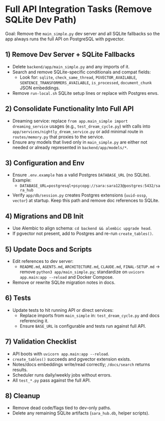 # Full API Integration Tasks (Remove SQLite Dev Path)

Goal: Remove the `main_simple.py` dev server and all SQLite fallbacks so the app always runs the full API on PostgreSQL with pgvector.

## 1) Remove Dev Server + SQLite Fallbacks
- Delete `backend/app/main_simple.py` and any imports of it.
- Search and remove SQLite-specific conditionals and compat fields:
  - Look for: `sqlite`, `check_same_thread`, `PGVECTOR_AVAILABLE`, `SENTENCE_TRANSFORMERS_AVAILABLE`, `is_processed`, `document_chunk` JSON embeddings.
- Remove `run-local.sh` SQLite setup lines or replace with Postgres envs.

## 2) Consolidate Functionality Into Full API
- Dreaming service: replace `from app.main_simple import dreaming_service` usages (e.g., `test_dream_cycle.py`) with calls into `app/services/nightly_dream_service.py` or add minimal route in `routes/memory.py` that proxies to the service.
- Ensure any models that lived only in `main_simple.py` are either not needed or already represented in `backend/app/models/*`.

## 3) Configuration and Env
- Ensure `.env.example` has a valid Postgres `DATABASE_URL` (no SQLite). Example:
  - `DATABASE_URL=postgresql+psycopg://sara:sara123@postgres:5432/sara_hub`
- Verify `app/db/session.py` creates Postgres extensions (`uuid-ossp`, `vector`) at startup. Keep this path and remove doc references to SQLite.

## 4) Migrations and DB Init
- Use Alembic to align schema: `cd backend && alembic upgrade head`.
- If pgvector not present, add to Postgres and re-run `create_tables()`.

## 5) Update Docs and Scripts
- Edit references to dev server:
  - `README.md`, `AGENTS.md`, `ARCHITECTURE.md`, `CLAUDE.md`, `FINAL-SETUP.md` → remove `python3 app/main_simple.py`; standardize on `uvicorn app.main:app --reload` and Docker Compose.
- Remove or rewrite SQLite migration notes in docs.

## 6) Tests
- Update tests to hit running API or direct services:
  - Replace imports from `main_simple` in: `test_dream_cycle.py` and docs referencing it.
  - Ensure `BASE_URL` is configurable and tests run against full API.

## 7) Validation Checklist
- API boots with `uvicorn app.main:app --reload`.
- `create_tables()` succeeds and pgvector extension exists.
- Notes/docs embeddings write/read correctly; `/docs/search` returns results.
- Scheduler runs daily/weekly jobs without errors.
- All `test_*.py` pass against the full API.

## 8) Cleanup
- Remove dead code/flags tied to dev-only paths.
- Delete any remaining SQLite artifacts (`sara_hub.db`, helper scripts).

